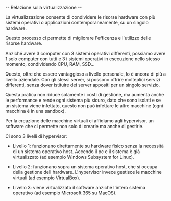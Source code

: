 -- Relazione sulla virtualizzazione --

La virtualizzazione consente di condividere le risorse hardware con più sistemi operativi o applicazioni contemporaneamente, su un singolo hardware.

Questo processo ci permette di migliorare l'efficenza e l'utilizzo delle risorse hardware. 

Anziché avere 3 computer con 3 sistemi operativi differenti, possiamo avere 1 solo computer con tutti e 3 i sistemi operativi in esecuzione nello stesso momento, condividendo CPU, RAM, SSD...

Questo, oltre che essere vantaggioso a livello personale, lo è ancora di più a livello aziendale. Con gli stessi server, si possono offrire molteplici servizi differenti, senza dover istituire dei server appositi per un singolo servizio.

Questa pratica non riduce solamente i costi di gestione, ma aumenta anche le performance e rende ogni sistema più sicuro, dato che sono isolati e se un sistema viene infettato, questo non può infettare le altre macchine (ogni macchina è in una sandbox).

Per la creazione delle macchine virtuali ci affidiamo agli hypervisor, un software che ci permette non solo di crearle ma anche di gestirle.

Ci sono 3 livelli di hypervisor:

- Livello 1: funzionano direttamente su hardware fisico senza la necessità di un sistema operativo host. Accendo il pc e il sistema è già virtualizzato (ad esempio Windows Subsystem for Linux).

- Livello 2: funzionano sopra un sistema operativo host, che si occupa della gestione dell'hardware. L'hypervisor invece gestisce le macchine virtuali (ad esempio VirtualBox).

- Livello 3: viene virtualizzato il software anziché l'intero sistema operativo (ad esempio Microsoft 365 su MacOS).
